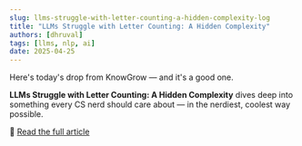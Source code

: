 ```yaml
---
slug: llms-struggle-with-letter-counting-a-hidden-complexity-log
title: "LLMs Struggle with Letter Counting: A Hidden Complexity"
authors: [dhruval]
tags: [llms, nlp, ai]
date: 2025-04-25
---
```


Here's today's drop from KnowGrow — and it's a good one.

**LLMs Struggle with Letter Counting: A Hidden Complexity** dives deep into something every CS nerd should care about — in the nerdiest, coolest way possible.

🔗 [Read the full article](/docs/llms-struggle-with-letter-counting-a-hidden-complexity)
